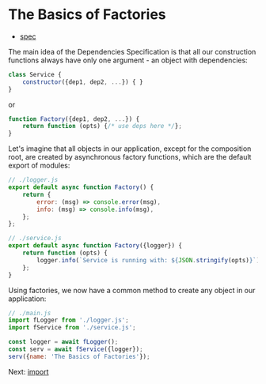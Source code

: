 # The Basics of Factories

* [spec](../spec/README.md)

The main idea of the Dependencies Specification is that all our construction functions always have only one argument -
an object with dependencies:

```javascript
class Service {
    constructor({dep1, dep2, ...}) { }
}
```

or

```javascript
function Factory({dep1, dep2, ...}) {
    return function (opts) {/* use deps here */};
}
```

Let's imagine that all objects in our application, except for the composition root, are created by asynchronous factory
functions, which are the default export of modules:

```javascript
// ./logger.js
export default async function Factory() {
    return {
        error: (msg) => console.error(msg),
        info: (msg) => console.info(msg),
    };
};
```

```javascript
// ./service.js
export default async function Factory({logger}) {
    return function (opts) {
        logger.info(`Service is running with: ${JSON.stringify(opts)}`);
    };
}
```

Using factories, we now have a common method to create any object in our application:

```javascript
// ./main.js
import fLogger from './logger.js';
import fService from './service.js';

const logger = await fLogger();
const serv = await fService({logger});
serv({name: 'The Basics of Factories'});
```

Next: [import](../import/README.md)